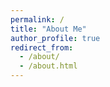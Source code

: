 ```yaml
---
permalink: /
title: "About Me"
author_profile: true
redirect_from: 
  - /about/
  - /about.html
---
```



